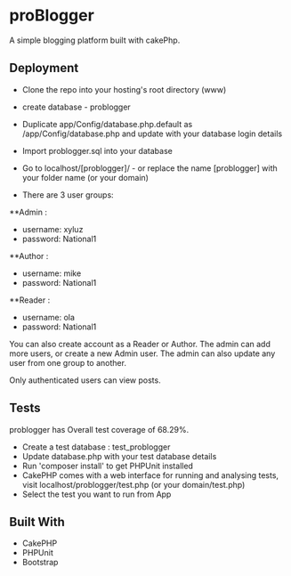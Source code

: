 # proBlogger


A simple blogging platform built with cakePhp. 


## Deployment

- Clone the repo into your hosting's root directory (www)
- create database - problogger
- Duplicate app/Config/database.php.default as /app/Config/database.php and update with your database login details
- Import problogger.sql into your database
- Go to localhost/[problogger]/ - or replace the name [problogger] with your folder name (or your domain)

- There are 3 user groups: 

**Admin : 

- username: xyluz
- password: National1

**Author :

- username: mike
- password: National1

**Reader : 

- username: ola
- password: National1

You can also create account as a Reader or Author. The admin can add more users, or create a new Admin user. The admin can also update any user from one group to another.

Only authenticated users can view posts.

## Tests

problogger has Overall test coverage of 68.29%.

- Create a test database : test_problogger
- Update database.php with your test database details
- Run 'composer install' to get PHPUnit installed
- CakePHP comes with a web interface for running and analysing tests, visit localhost/problogger/test.php (or your domain/test.php)
- Select the test you want to run from App 


## Built With

- CakePHP
- PHPUnit
- Bootstrap 

